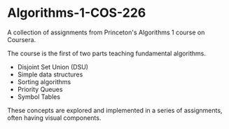 # Algorithms-1-COS-226
A collection of assignments from Princeton's Algorithms 1 course on Coursera.

The course is the first of two parts teaching fundamental algorithms.

- Disjoint Set Union (DSU)
- Simple data structures
- Sorting algorithms
- Priority Queues
- Symbol Tables

These concepts are explored and implemented in a series of assignments, often having visual components.
